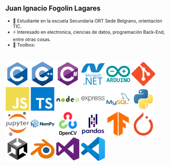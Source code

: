 ## Juan Ignacio Fogolin Lagares

- 🏫 Estudiante en la escuela Secundaria ORT Sede Belgrano, orientación TIC.
- ⚡ Interesado en electronica, ciencias de datos, programación Back-End, entre otras cosas.
- 🧰 Toolbox:
<br>
<p>
<img src=https://github.com/devicons/devicon/blob/master/icons/c/c-original.svg width=75 height=auto>
<img src=https://github.com/devicons/devicon/blob/master/icons/cplusplus/cplusplus-original.svg width=75 height=auto>
<img src=https://github.com/devicons/devicon/blob/master/icons/csharp/csharp-original.svg width=75 height=auto>
<img src=https://github.com/devicons/devicon/blob/master/icons/dot-net/dot-net-plain-wordmark.svg width=75 height=auto>
<img src=https://github.com/devicons/devicon/blob/master/icons/arduino/arduino-original-wordmark.svg height=75 width=auto>
<img src=https://github.com/devicons/devicon/blob/master/icons/git/git-plain.svg width=75 height=auto>
<img src=https://github.com/devicons/devicon/blob/master/icons/javascript/javascript-plain.svg width=75 height=auto>
<img src=https://github.com/devicons/devicon/blob/master/icons/typescript/typescript-original.svg width=75 height=auto>
<img src=https://github.com/devicons/devicon/blob/master/icons/nodejs/nodejs-original-wordmark.svg width=75 height=auto>
<img src=https://github.com/devicons/devicon/blob/master/icons/express/express-original-wordmark.svg width=75 height=auto>
<img src=https://github.com/devicons/devicon/blob/master/icons/mysql/mysql-original-wordmark.svg width=75 height=auto>
<img src=https://github.com/devicons/devicon/blob/master/icons/python/python-original.svg width=75 height=auto>
<img src=https://github.com/devicons/devicon/blob/master/icons/jupyter/jupyter-original-wordmark.svg width=75 height=auto>
<img src=https://github.com/devicons/devicon/blob/master/icons/numpy/numpy-original-wordmark.svg width=75 height=auto>
<img src=https://github.com/devicons/devicon/blob/master/icons/opencv/opencv-original-wordmark.svg width=75 height=auto>
<img src=https://github.com/devicons/devicon/blob/master/icons/pandas/pandas-original-wordmark.svg width=75 height=auto>
<img src=https://github.com/devicons/devicon/blob/master/icons/tensorflow/tensorflow-original.svg width=75 height=auto>
<img src=https://github.com/devicons/devicon/blob/master/icons/pytorch/pytorch-original.svg width=75 height=auto>
<img src=https://github.com/devicons/devicon/blob/master/icons/unity/unity-original.svg width=75 height=auto>
<img src=https://github.com/devicons/devicon/blob/master/icons/blender/blender-original.svg width=75 height=auto>
<img src=https://github.com/devicons/devicon/blob/master/icons/visualstudio/visualstudio-plain.svg width=75 height=auto>
<img src=https://github.com/devicons/devicon/blob/master/icons/vscode/vscode-original.svg width=75 height=auto>
</p>
